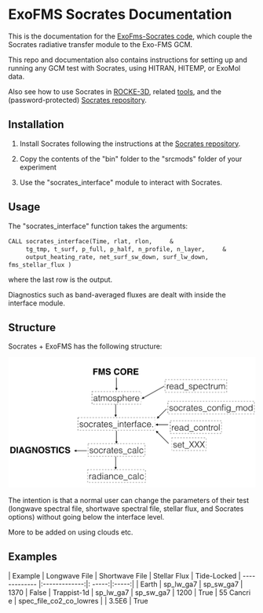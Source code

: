 # ExoFMS Socrates Documentation

This is the documentation for the [ExoFms-Socrates code](https://github.com/mark-hammond/ExoFMS-Socrates), which couple the Socrates radiative transfer module to the Exo-FMS GCM.

This repo and documentation also contains instructions for setting up and running any GCM test with Socrates, using HITRAN, HITEMP, or ExoMol data. 

Also see how to use Socrates in [ROCKE-3D](https://simplex.giss.nasa.gov/gcm/ROCKE-3D/UserGuidetoSOCRATES_PlanetRadiation_inROCKE3D.html), related [tools](https://github.com/DavidSAmundsen/socrates_tools), and the (password-protected) [Socrates repository](https://code.metoffice.gov.uk/trac/socrates).

## Installation

1. Install Socrates following the instructions at the [Socrates repository](https://code.metoffice.gov.uk/trac/socrates).

2. Copy the contents of the "bin" folder to the "srcmods" folder of your experiment

3. Use the "socrates_interface" module to interact with Socrates.

## Usage

The "socrates_interface" function takes the arguments:

```
CALL socrates_interface(Time, rlat, rlon,     &
     tg_tmp, t_surf, p_full, p_half, n_profile, n_layer,     &
     output_heating_rate, net_surf_sw_down, surf_lw_down, fms_stellar_flux )
```

where the last row is the output.

Diagnostics such as band-averaged fluxes are dealt with inside the interface module.

## Structure

Socrates + ExoFMS has the following structure:

![socrates](socrates_structure.001.png)

The intention is that a normal user can change the parameters of their test (longwave spectral file, shortwave spectral file, stellar flux, and Socrates options) without going below the interface level.

More to be added on using clouds etc.

## Examples

| Example        | Longwave File  | Shortwave File  | Stellar Flux | Tide-Locked
| ------------- |:-------------:|: -----:|:-----:|
| Earth | sp_lw_ga7 | sp_sw_ga7 | 1370 | False
| Trappist-1d | sp_lw_ga7 | sp_sw_ga7 | 1200 | True
| 55 Cancri e | spec_file_co2_co_lowres |  | 3.5E6 | True



